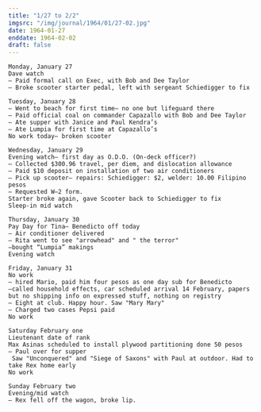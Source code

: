 ```yaml
---
title: "1/27 to 2/2"
imgsrc: "/img/journal/1964/01/27-02.jpg"
date: 1964-01-27
enddate: 1964-02-02
draft: false
---
```

<!-- fix pre -->
    Monday, January 27
    Dave watch
    – Paid formal call on Exec, with Bob and Dee Taylor
    – Broke scooter starter pedal, left with sergeant Schiedigger to fix

    Tuesday, January 28
    – Went to beach for first time– no one but lifeguard there
    – Paid official coal on commander Capazallo with Bob and Dee Taylor
    – Ate supper with Janice and Paul Kendra’s
    – Ate Lumpia for first time at Capazallo’s
    No work today– broken scooter

    Wednesday, January 29
    Evening watch– first day as O.D.O. (On-deck officer?)
    – Collected $300.96 travel, per diem, and dislocation allowance
    – Paid $10 deposit on installation of two air conditioners
    – Pick up scooter– repairs: Schiedigger: $2, welder: 10.00 Filipino pesos
    – Requested W–2 form.
    Starter broke again, gave Scooter back to Schiedigger to fix
    Sleep-in mid watch

    Thursday, January 30
    Pay Day for Tina– Benedicto off today
    – Air conditioner delivered
    – Rita went to see "arrowhead" and " the terror"
    –bought “Lumpia” makings
    Evening watch

    Friday, January 31
    No work
    – hired Mario, paid him four pesos as one day sub for Benedicto
    –called household effects, car scheduled arrival 14 February, papers but no shipping info on expressed stuff, nothing on registry
    – Eight at club. Happy hour. Saw "Mary Mary"
    – Charged two cases Pepsi paid
    No work

    Saturday February one
    Lieutenant date of rank
    Max Asinas scheduled to install plywood partitioning done 50 pesos
    – Paul over for supper
     Saw "Unconquered" and "Siege of Saxons" with Paul at outdoor. Had to take Rex home early
    No work

    Sunday February two
    Evening/mid watch
    – Rex fell off the wagon, broke lip.
